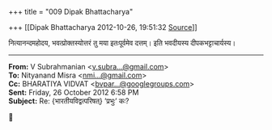 +++
title = "009 Dipak Bhattacharya"

+++
[[Dipak Bhattacharya	2012-10-26, 19:51:32 [Source](https://groups.google.com/g/bvparishat/c/9SHaNwvK0ZY)]]



नित्यानन्दमहोदय, भवत्प्रोक्तस्योत्तरं तु मया इतःपूर्वमेव दत्तम्। इति भवदीयस्य दीपकभट्टाचार्यस्य।  

  

  

------------------------------------------------------------------------

**From:** V Subrahmanian \<[v.subra...@gmail.com]()\>  
**To:** Nityanand Misra \<[nmi...@gmail.com]()\>  
**Cc:** BHARATIYA VIDVAT \<[bvpar...@googlegroups.com]()\>  
**Sent:** Friday, 26 October 2012 6:58 PM  
**Subject:** Re: {भारतीयविद्वत्परिषत्} ’प्रभुः’ कः?  



